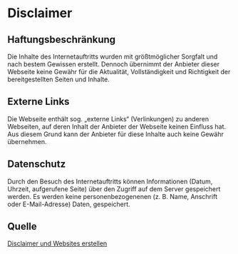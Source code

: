 # Disclaimer

## Haftungsbeschränkung

Die Inhalte des
Internetauftritts wurden mit größtmöglicher Sorgfalt und nach
bestem Gewissen erstellt. Dennoch übernimmt der Anbieter dieser
Webseite keine Gewähr für die Aktualität, Vollständigkeit und
Richtigkeit der bereitgestellten Seiten und Inhalte.

## Externe Links

Die Webseite enthält
    sog. „externe Links“ (Verlinkungen) zu anderen Webseiten, auf
    deren Inhalt der Anbieter der Webseite keinen Einfluss hat. Aus
    diesem Grund kann der Anbieter für diese Inhalte auch keine
    Gewähr übernehmen.

## Datenschutz

Durch den Besuch des
    Internetauftritts können Informationen (Datum, Uhrzeit,
    aufgerufene Seite) über den Zugriff auf dem Server gespeichert
    werden. Es werden keine personenbezogenenen (z. B. Name,
    Anschrift oder E-Mail-Adresse) Daten, gespeichert.

## Quelle

[Disclaimer und Websites erstellen]

[Disclaimer und Websites erstellen]: href="http://www.mustervorlage.net/homepage-kostenlos